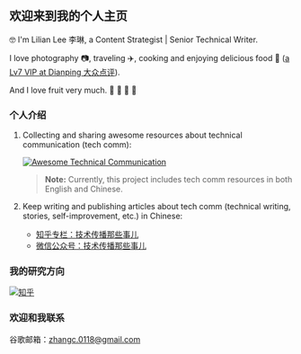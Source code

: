 ## 欢迎来到我的个人主页

🤓 I'm Lilian Lee 李琳, a Content Strategist | Senior Technical Writer.

I love photography 📷, traveling ✈️, cooking and enjoying delicious food 🥘 ([a Lv7 VIP at Dianping 大众点评](https://m.dianping.com/userprofile/121632876)).

And I love fruit very much. 🍎 🍓 🥭 🥝


### 个人介绍

1. Collecting and sharing awesome resources about technical communication (tech comm):

    [![Awesome Technical Communication](https://github-readme-stats.vercel.app/api/pin?username=lilin90&repo=awesome-technical-communication&theme=radical)](https://github.com/lilin90/awesome-technical-communication)

    > **Note:** Currently, this project includes tech comm resources in both English and Chinese.

2. Keep writing and publishing articles about tech comm (technical writing, stories, self-improvement, etc.) in Chinese:

    - [知乎专栏：技术传播那些事儿](https://www.zhihu.com/column/tc-fun)
    - [微信公众号：技术传播那些事儿](https://res.cloudinary.com/lilian-photos/image/upload/v1585391408/cover/wechat-qrcode-scan-to-follow.jpg)


### 我的研究方向

[![知乎](https://img.shields.io/badge/知乎-white?logo=zhihu)](https://www.zhihu.com/people/liliansd)


### 欢迎和我联系
谷歌邮箱：zhangc.0118@gmail.com
